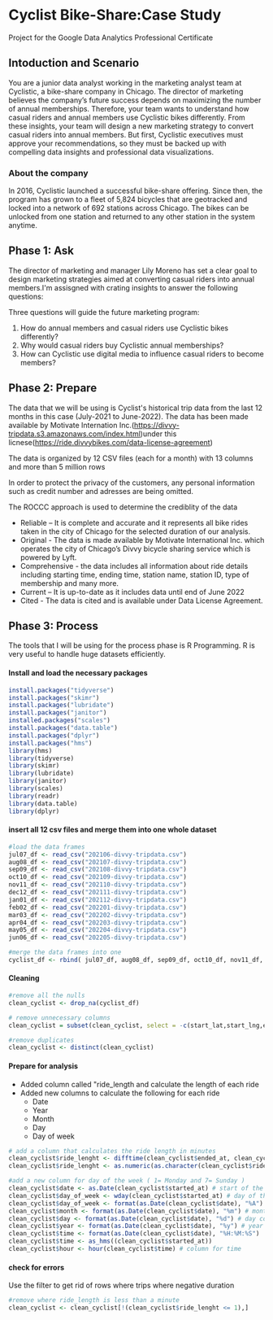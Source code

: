 # Cyclist Bike-Share:Case Study
Project for the Google Data Analytics Professional Certificate

## Intoduction and Scenario
You are a junior data analyst working in the marketing analyst team at Cyclistic, a bike-share company in Chicago. The director of marketing believes the company’s future success depends on maximizing the number of annual memberships. Therefore, your team wants to understand how casual riders and annual members use Cyclistic bikes differently. From these insights, your team will design a new marketing strategy to convert casual riders into annual members. But first, Cyclistic executives must approve your recommendations, so they must be backed up with compelling data insights and professional data visualizations.

### About the company
 In 2016, Cyclistic launched a successful bike-share offering. Since then, the program has grown to a fleet of 5,824 bicycles that are geotracked and locked into a network of 692 stations across Chicago. The bikes can be unlocked from one station and returned to any other station in the system anytime.

## Phase 1: Ask

The director of marketing and manager Lily Moreno has set a clear goal to design marketing strategies aimed at converting casual riders into annual members.I'm assisgned with crating insights to answer the following questions:

Three questions will guide the future marketing program:
1. How do annual members and casual riders use Cyclistic bikes differently?
2. Why would casual riders buy Cyclistic annual memberships?
3. How can Cyclistic use digital media to influence casual riders to become members?

## Phase 2: Prepare
The data that we will be using is Cyclist's historical trip data from the last 12 months in this case (July-2021 to June-2022). The data has been made available by Motivate Internation Inc.(https://divvy-tripdata.s3.amazonaws.com/index.html)under this licnese(https://ride.divvybikes.com/data-license-agreement)

The data is organized by 12 CSV files (each for a month) with 13 columns and more than 5 million rows

In order to protect the privacy of the customers, any personal information such as credit number and adresses are being omitted. 

The ROCCC approach is used to determine the crediblity of the data
* Reliable – It is complete and accurate and it represents all bike rides taken in the city of Chicago for the selected duration of our analysis.
* Original - The data is made available by Motivate International Inc. which operates the city of Chicago’s Divvy bicycle sharing service which is powered by Lyft.
* Comprehensive - the data includes all information about ride details including starting time, ending time, station name, station ID, type of membership and many more.
* Current – It is up-to-date as it includes data until end of June 2022
* Cited - The data is cited and is available under Data License Agreement.

## Phase 3: Process
The tools that I will be using for the process phase is R Programming. R is very useful to handle huge datasets efficiently.

#### Install and load the necessary packages
```r
install.packages("tidyverse")
install.packages("skimr")
install.packages("lubridate")
install.packages("janitor")
installed.packages("scales")
install.packages("data.table")
install.packages("dplyr")
install.packages("hms")
library(hms)
library(tidyverse)
library(skimr)
library(lubridate)
library(janitor)
library(scales)
library(readr)
library(data.table)
library(dplyr)
```
#### insert all 12 csv files and merge them into one whole dataset
```r
#load the data frames
jul07_df <- read_csv("202106-divvy-tripdata.csv")
aug08_df <- read_csv("202107-divvy-tripdata.csv")
sep09_df <- read_csv("202108-divvy-tripdata.csv")
oct10_df <- read_csv("202109-divvy-tripdata.csv")
nov11_df <- read_csv("202110-divvy-tripdata.csv")
dec12_df <- read_csv("202111-divvy-tripdata.csv")
jan01_df <- read_csv("202112-divvy-tripdata.csv")
feb02_df <- read_csv("202201-divvy-tripdata.csv")
mar03_df <- read_csv("202202-divvy-tripdata.csv")
apr04_df <- read_csv("202203-divvy-tripdata.csv")
may05_df <- read_csv("202204-divvy-tripdata.csv")
jun06_df <- read_csv("202205-divvy-tripdata.csv")

#merge the data frames into one
cyclist_df <- rbind( jul07_df, aug08_df, sep09_df, oct10_df, nov11_df, dec12_df, jan01_df, feb02_df, mar03_df, apr04_df, may05_df, jun06_df)

```
#### Cleaning 
```r
#remove all the nulls
clean_cyclist <- drop_na(cyclist_df)

# remove unnecessary columns  
clean_cyclist = subset(clean_cyclist, select = -c(start_lat,start_lng,end_lat, end_lng))

#remove duplicates 
clean_cyclist <- distinct(clean_cyclist)
```
#### Prepare for analysis
* Added column called "ride_length and calculate the length of each ride 
* Added new columns to calculate the following for each ride
  * Date
  * Year
  * Month
  * Day
  * Day of week
```r
# add a column that calculates the ride length in minutes  
clean_cyclist$ride_lenght <- difftime(clean_cyclist$ended_at, clean_cyclist$started_at, units = "mins")
clean_cyclist$ride_lenght <- as.numeric(as.character(clean_cyclist$ride_lenght))

#add a new column for day of the week ( 1= Monday and 7= Sunday )
clean_cyclist$date <- as.Date(clean_cyclist$started_at) # start of the day 
clean_cyclist$day_of_week <- wday(clean_cyclist$started_at) # day of the week
clean_cyclist$day_of_week <- format(as.Date(clean_cyclist$date), "%A") # day of the week column 
clean_cyclist$month <- format(as.Date(clean_cyclist$date), "%m") # month column 
clean_cyclist$day <- format(as.Date(clean_cyclist$date), "%d") # day column 
clean_cyclist$year <- format(as.Date(clean_cyclist$date), "%y") # year column 
clean_cyclist$time <- format(as.Date(clean_cyclist$date), "%H:%M:%S")
clean_cyclist$time <- as_hms((clean_cyclist$started_at))
clean_cyclist$hour <- hour(clean_cyclist$time) # column for time
```
#### check for errors 
Use the filter to get rid of rows where trips where negative duration 
```r
#remove where ride_length is less than a minute
clean_cyclist <- clean_cyclist[!(clean_cyclist$ride_lenght <= 1),]
```
